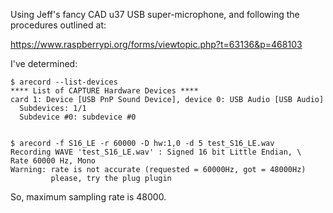 Using Jeff's fancy CAD u37 USB super-microphone, and following the
procedures outlined at:

https://www.raspberrypi.org/forms/viewtopic.php?t=63136&p=468103

I've determined:

    $ arecord --list-devices
    **** List of CAPTURE Hardware Devices ****
    card 1: Device [USB PnP Sound Device], device 0: USB Audio [USB Audio]
      Subdevices: 1/1
      Subdevice #0: subdevice #0


    $ arecord -f S16_LE -r 60000 -D hw:1,0 -d 5 test_S16_LE.wav
    Recording WAVE 'test_S16_LE.wav' : Signed 16 bit Little Endian, \
    Rate 60000 Hz, Mono
    Warning: rate is not accurate (requested = 60000Hz, got = 48000Hz)
             please, try the plug plugin 

So, maximum sampling rate is 48000.
